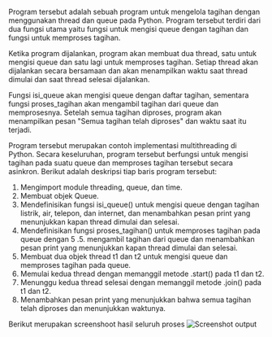 Program tersebut adalah sebuah program untuk mengelola tagihan dengan menggunakan thread dan queue pada Python. Program tersebut terdiri dari dua fungsi utama yaitu fungsi untuk mengisi queue dengan tagihan dan fungsi untuk memproses tagihan.

Ketika program dijalankan, program akan membuat dua thread, satu untuk mengisi queue dan satu lagi untuk memproses tagihan. Setiap thread akan dijalankan secara bersamaan dan akan menampilkan waktu saat thread dimulai dan saat thread selesai dijalankan.

Fungsi isi_queue akan mengisi queue dengan daftar tagihan, sementara fungsi proses_tagihan akan mengambil tagihan dari queue dan memprosesnya. Setelah semua tagihan diproses, program akan menampilkan pesan "Semua tagihan telah diproses" dan waktu saat itu terjadi.

Program tersebut merupakan contoh implementasi multithreading di Python. Secara keseluruhan, program tersebut berfungsi untuk mengisi tagihan pada suatu queue dan memproses tagihan tersebut secara asinkron. Berikut adalah deskripsi tiap baris program tersebut:

1. Mengimport module threading, queue, dan time.
2. Membuat objek Queue.
3. Mendefinisikan fungsi isi_queue() untuk mengisi queue dengan tagihan listrik, air, telepon, dan internet, dan menambahkan pesan print yang menunjukkan kapan thread dimulai dan selesai.
4. Mendefinisikan fungsi proses_tagihan() untuk memproses tagihan pada queue dengan 5 .5. mengambil tagihan dari queue dan menambahkan pesan print yang menunjukkan kapan thread dimulai dan selesai.
5. Membuat dua objek thread t1 dan t2 untuk mengisi queue dan memproses tagihan pada queue.
6. Memulai kedua thread dengan memanggil metode .start() pada t1 dan t2.
7. Menunggu kedua thread selesai dengan memanggil metode .join() pada t1 dan t2.
8. Menambahkan pesan print yang menunjukkan bahwa semua tagihan telah diproses dan menunjukkan waktunya.

Berikut merupakan screenshoot hasil seluruh proses
![Screenshot output](https://user-images.githubusercontent.com/112412781/225798949-7200c73e-53fc-4fb8-bc37-4fe6ce2fdac4.png)
